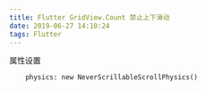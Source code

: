 ```yaml
---
title: Flutter GridView.Count 禁止上下滑动
date: 2019-06-27 14:10:24
tags: Flutter
---
```


属性设置
```
	physics: new NeverScrillableScrollPhysics()
```